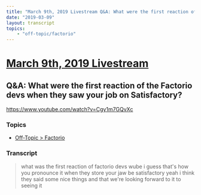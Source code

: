 ```yaml
---
title: "March 9th, 2019 Livestream Q&A: What were the first reaction of the Factorio devs when they saw your job on Satisfactory?"
date: "2019-03-09"
layout: transcript
topics:
    - "off-topic/factorio"
---
```

# [March 9th, 2019 Livestream](../2019-03-09.md)
## Q&A: What were the first reaction of the Factorio devs when they saw your job on Satisfactory?
https://www.youtube.com/watch?v=Cgy1m7GQvXc

### Topics
* [Off-Topic > Factorio](../topics/off-topic/factorio.md)

### Transcript

> what was the first reaction of factorio devs wube i guess that's how you pronounce it when they store your jaw be satisfactory yeah i think they said some nice things and that we're looking forward to it to seeing it
